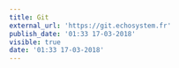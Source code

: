 ```yaml
---
title: Git
external_url: 'https://git.echosystem.fr'
publish_date: '01:33 17-03-2018'
visible: true
date: '01:33 17-03-2018'
---
```


